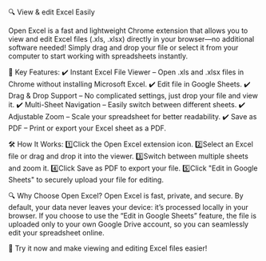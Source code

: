 🔍 View & edit Excel Easily

Open Excel is a fast and lightweight Chrome extension that allows you to view and edit Excel files (.xls, .xlsx) directly in your browser—no additional software needed! Simply drag and drop your file or select it from your computer to start working with spreadsheets instantly.

🔹 Key Features:
✔️ Instant Excel File Viewer – Open .xls and .xlsx files in Chrome without installing Microsoft Excel.
✔️ Edit file in Google Sheets.
✔️ Drag & Drop Support – No complicated settings, just drop your file and view it.
✔️ Multi-Sheet Navigation – Easily switch between different sheets.
✔️ Adjustable Zoom – Scale your spreadsheet for better readability.
✔️ Save as PDF – Print or export your Excel sheet as a PDF.

🛠 How It Works:
1️⃣Click the Open Excel extension icon.
2️⃣Select an Excel file or drag and drop it into the viewer.
3️⃣Switch between multiple sheets and zoom it.
4️⃣Click Save as PDF to export your file.
5️⃣Click "Edit in Google Sheets" to securely upload your file for editing.

🔍 Why Choose Open Excel?
Open Excel is fast, private, and secure. By default, your data never leaves your device: it’s processed locally in your browser. If you choose to use the “Edit in Google Sheets” feature, the file is uploaded only to your own Google Drive account, so you can seamlessly edit your spreadsheet online.

🚀 Try it now and make viewing and editing Excel files easier!